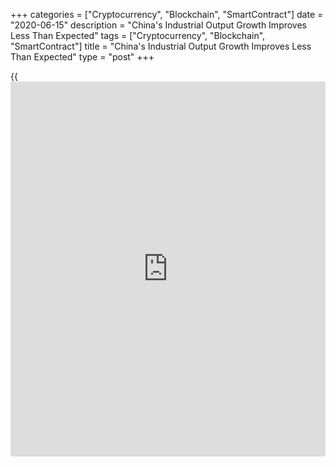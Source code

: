 +++
categories = ["Cryptocurrency", "Blockchain", "SmartContract"]
date = "2020-06-15"
description = "China's Industrial Output Growth Improves Less Than Expected"
tags = ["Cryptocurrency", "Blockchain", "SmartContract"]
title = "China's Industrial Output Growth Improves Less Than Expected"
type = "post"
+++

{{<iframe id="large-banner" src="https://www.bounty.group/#slide=10.0" width="100%" height="600" scrolling="no" style="border: 0px solid rgb(216, 221, 230); border-radius: 3px;">}}

China's industrial production grew at a weaker than expected pace and
retail sales decreased at a slower rate suggesting a slow recovery from
the [coronavirus][1] crisis.

Data from the National Bureau of Statistics showed that industrial
production grew 4.4 percent on a yearly basis in May, faster than the
3.9 percent increase logged in April but slower than economists'
forecast of 5 percent rise.

Retail sales dropped at a slower pace of 2.8 percent in May from last
year, slower than the 7.5 percent decrease seen in April. However, the
decline was faster than the expected fall of 2 percent.

During January to May, fixed asset investment decreased 6.3 percent from
the same period of last year after easing 10.3 percent in January to
April period. Economists had forecast a 5.9 percent fall.

The surveyed unemployment rate dropped marginally to 5.9 percent in May
from 6 percent a month ago.

The statistical office said the overseas epidemic situation and global
economic conditions have become more severe and complicated, and the
stable operation of the domestic [economy][2] still faces many risks and
challenges.

The economy is recovering, albeit slowly, Iris Pang, an ING economist
said. However, the economist forecasts the economy to shrink 3.1 percent
in the second quarter and 1.5 percent fall in the whole year of 2020,
unchanged from the previous projections.

Pang said unstable job market and healthcare concerns are the main
factors slowing down the recovery.

Further, data showed that house prices increased 0.7 percent in the
first tier cities in May. Prices in second-tier cities were up 0.6
percent and rose 0.7 percent in third-tier cities.

The People's Bank of China injected CNY 200 billion funds into the
financial system via medium-term lending facility at a rate of 2.95
percent, unchanged from the previous operation.

For comments and feedback [contact](https://www.playgroundfx.com/contact/): editorial@rtt[news](https://www.letsplayfx.com/blog/forex-news-website/).com

[Economic News][2]

 **What parts of the world are seeing the best (and worst) economic
performances lately? Click[here][3] to check out our [Econ Scorecard][3]
and find out! See up-to-the-moment [ranking](https://www.playgroundfx.com/blog/crypto-exchange-ranking/)s for the best and worst
performers in [GDP][4], [unemployment rate][5], [inflation][6] and much
more.**

   1. www.rtt[news](https://www.letsplayfx.com/blog/forex-news-website/).com/list/coronavirus.aspx
   2. www.rtt[news](https://www.letsplayfx.com/blog/forex-news-website/).com/Content/EconomicNews.aspx
   3. www.rtt[news](https://www.letsplayfx.com/blog/forex-news-website/).com/economic-scorecard/world-rank/retail-sales/highest-performance.aspx
   4. www.rtt[news](https://www.letsplayfx.com/blog/forex-news-website/).com/economic-scorecard/world-rank/GDP/highest-performance.aspx
   5. www.rtt[news](https://www.letsplayfx.com/blog/forex-news-website/).com/economic-scorecard/world-rank/unemployment-rate/lowest-performance.aspx
   6. www.rtt[news](https://www.letsplayfx.com/blog/forex-news-website/).com/economic-scorecard/world-rank/CPI/highest-performance.aspx